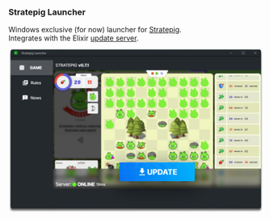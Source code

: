 ### Stratepig Launcher
Windows exclusive (for now) launcher for [Stratepig](https://stratepig.com).<br/>
Integrates with the Elixir [update server](https://github.com/miapolis/stratepig-server/tree/main/stratepig_updater).

<img src="/docs/ss1.png" width="750px">
